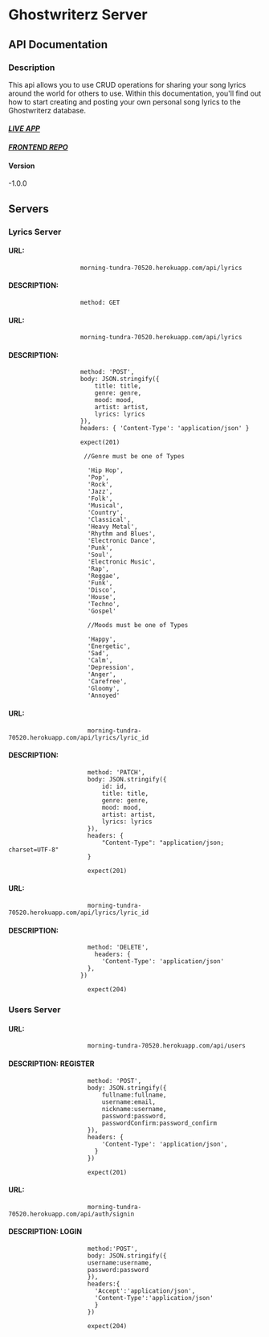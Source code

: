 # Ghostwriterz Server

## API Documentation

### Description

This api allows you to use CRUD operations for sharing your song lyrics around the world for others to use. Within this documentation, you'll find out how to start creating and posting your own personal song lyrics to the Ghostwriterz database.

#### *[LIVE APP](https://ghostwriterz-app.vercel.app/)*

#### *[FRONTEND REPO](https://github.com/JakelTheDeveloper/ghostwriterz-app-client)*

#### Version

-1.0.0

## Servers

### Lyrics Server

#### URL: 

```
                    morning-tundra-70520.herokuapp.com/api/lyrics
```

#### DESCRIPTION:

 

``` 
                    method: GET 
```

#### URL: 

```
                    morning-tundra-70520.herokuapp.com/api/lyrics
```

#### DESCRIPTION: 

``` 
                    method: 'POST',
                    body: JSON.stringify({
                        title: title,
                        genre: genre,
                        mood: mood,
                        artist: artist,
                        lyrics: lyrics
                    }),
                    headers: { 'Content-Type': 'application/json' }

                    expect(201)
```      
```
                     //Genre must be one of Types

                      'Hip Hop',
                      'Pop',
                      'Rock',
                      'Jazz',
                      'Folk',
                      'Musical',
                      'Country',
                      'Classical',
                      'Heavy Metal',
                      'Rhythm and Blues',
                      'Electronic Dance',
                      'Punk',
                      'Soul',
                      'Electronic Music',
                      'Rap',
                      'Reggae',
                      'Funk',
                      'Disco',
                      'House',
                      'Techno',
                      'Gospel'
``` 

```
                      //Moods must be one of Types

                      'Happy',
                      'Energetic',
                      'Sad',
                      'Calm',
                      'Depression',
                      'Anger',
                      'Carefree',
                      'Gloomy',
                      'Annoyed'
``` 

#### URL:

```
                      morning-tundra-70520.herokuapp.com/api/lyrics/lyric_id
```

#### DESCRIPTION: 

```
                      method: 'PATCH',
                      body: JSON.stringify({
                          id: id,
                          title: title,
                          genre: genre,
                          mood: mood,
                          artist: artist,
                          lyrics: lyrics
                      }),
                      headers: {
                          "Content-Type": "application/json; charset=UTF-8"
                      }

                      expect(201)
``` 

#### URL: 

```
                      morning-tundra-70520.herokuapp.com/api/lyrics/lyric_id
```

#### DESCRIPTION: 

```
                      method: 'DELETE',
                        headers: {
                          'Content-Type': 'application/json'
                      },
                    })

                      expect(204)
``` 

### Users Server

#### URL: 

```
                      morning-tundra-70520.herokuapp.com/api/users
```

#### DESCRIPTION: REGISTER

```
                      method: 'POST',
                      body: JSON.stringify({
                          fullname:fullname,
                          username:email,
                          nickname:username,
                          password:password,
                          passwordConfirm:password_confirm
                      }),
                      headers: {
                          'Content-Type': 'application/json',
                        }
                      })

                      expect(201)
``` 

#### URL: 

```
                      morning-tundra-70520.herokuapp.com/api/auth/signin
```

#### DESCRIPTION: LOGIN

```
                      method:'POST',
                      body: JSON.stringify({
                      username:username,
                      password:password
                      }),
                      headers:{
                        'Accept':'application/json',
                        'Content-Type':'application/json'
                        }
                      })

                      expect(204)
```

               
